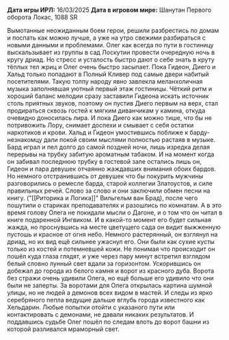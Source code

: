 **Дата игры ИРЛ:** 16/03/2025
**Дата в игровом мире:** Шанутан Первого оборота Локас, 1088 SR

Вымотанные неожиданным боем герои, решили разбрестись по домам и поспать как можно лучше, а уже на утро свежими разбираться с новыми данными и проблемами. Олег как всегда по пути в гостиницу выскальзывает из группы в сад Лоскутии провести очередную ночь в кругу дриад. Но стресс и усталость быстро дают о себе знать в круту тёплых тел жриц и Олег очень быстро засыпает. Пока Гидеон, Диего и Хальд только попадают в Полный Кливер под самые двери набитый посетителями. Такую толпу народу явно завлекла меланхоличная музыка заполнявшая уютный первый этаж гостиницы. Чёткий ритм и хороший баланс мелодии сразу заставили Гидеона искать источник столь приятных звуков, поэтому он пустив Диего первым на верх, стал продираться сквозь гостей к мягким диванчикам у камина, откуда очевидно доносилась лира. И пока Диего как можно тише, что бы не потривожить Лору, снимает доспехи и смывает с себя остатки наркотиков и крови. Хальд и Гидеон умостившись поближе к барду-незнакомцу дали покой своим мыслями полностью растаяв в музыке. Бард играл и пел долго до самой поздней ночи, лишь изредка делая перерывы на трубку забитую ароматным табаком. И на момент когда он забивал последнюю трубку в гостевой зале остались лишь он, Гидеон и пара девушек отчаянно жаждавших внимания обоих бардов. Но немного отстранившись от девушек что бы покурить мужчины разговорились о ремесле барда, старой коллегии Златоустов, и силе правильных речей. Слово за слово и они заключили обмен песни на книгу. ("[[Риторика и Логика]]" Вильгельм ван Брад), после чего пошутили о стариках преподавателях и разошлись по комнатам. А в это время голову Олега не покидали мысли о Дагоне, и о том что он читал в книге подаренной Ингвиком. И в какой-то момент его будет сильная жажда, но проснувшись на месте цветущего сада он видит выжженную пустошь и красное от огня небо. Немного растерянный, он взглянул на дриад, но их вид ещё сильнее ужаснул его. Они были как сухие кусты только из костей и потемневшей кожи. Не понимая что происходит он пошёл куда глаза глядят, и уже через пару минут встретил взглядом белый словно лунный свет вдали за горизонтом. Ускорившись он добежал до города из белого камня и ворот из красного дуба. Ворота без стражи очень удивили Олега, но ещё больше его удивило что они были не заперты. За воротами для Олега открылась картина шумной улицы, но не людей а демонов всех видом в мастей. И следы из ярко серебряного пепла ведущие дальше вглубь города известного как Хельдарин. Любые попытки отойти с указаного пути или контактировать с демонами, не давали никаких результатов. И поддавшись судьбе Олег пошёл по следам влоть до ворот башни из которой разливался мраморный свет.
